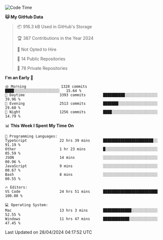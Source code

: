 <!--START_SECTION:waka-->
![Code Time](http://img.shields.io/badge/Code%20Time-5%2C572%20hrs%2041%20mins-blue)

**🐱 My GitHub Data** 

> 📦 916.3 kB Used in GitHub's Storage 
 > 
> 🏆 387 Contributions in the Year 2024
 > 
> 🚫 Not Opted to Hire
 > 
> 📜 14 Public Repositories 
 > 
> 🔑 78 Private Repositories 
 > 
**I'm an Early 🐤** 

```text
🌞 Morning                1328 commits        ████░░░░░░░░░░░░░░░░░░░░░   15.64 % 
🌆 Daytime                3393 commits        ██████████░░░░░░░░░░░░░░░   39.96 % 
🌃 Evening                2513 commits        ███████░░░░░░░░░░░░░░░░░░   29.60 % 
🌙 Night                  1256 commits        ████░░░░░░░░░░░░░░░░░░░░░   14.79 % 
```


📊 **This Week I Spent My Time On** 

```text
💬 Programming Languages: 
TypeScript               22 hrs 39 mins      ███████████████████████░░   91.19 % 
Other                    1 hr 23 mins        █░░░░░░░░░░░░░░░░░░░░░░░░   05.59 % 
JSON                     14 mins             ░░░░░░░░░░░░░░░░░░░░░░░░░   00.96 % 
JavaScript               9 mins              ░░░░░░░░░░░░░░░░░░░░░░░░░   00.67 % 
Bash                     8 mins              ░░░░░░░░░░░░░░░░░░░░░░░░░   00.55 % 

🔥 Editors: 
VS Code                  24 hrs 51 mins      █████████████████████████   100.00 % 

💻 Operating System: 
Mac                      13 hrs 3 mins       █████████████░░░░░░░░░░░░   52.55 % 
Windows                  11 hrs 47 mins      ████████████░░░░░░░░░░░░░   47.45 % 
```


 Last Updated on 28/04/2024 04:17:52 UTC
<!--END_SECTION:waka-->

